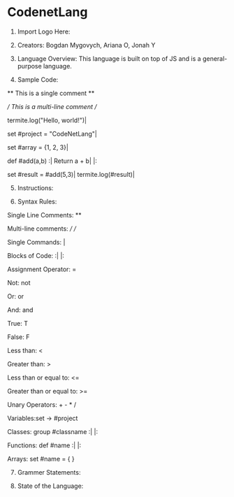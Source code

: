 # CodenetLang

1. Import Logo Here:

2. Creators: Bogdan Mygovych, Ariana O, Jonah Y
3. Language Overview: This language is built on top of JS and is a general-purpose language.
4. Sample Code: 

** This is a single comment **

*/ This is
   a multi-line
   comment /*

termite.log("Hello, world!")|

set #project = "CodeNetLang"|

set #array = {1, 2, 3}|

def #add(a,b) :| 
	Return a + b|
|:

set #result = #add(5,3)|
termite.log(#result)| 

5. Instructions: 

6. Syntax Rules: 

  Single Line Comments:  **    

  Multi-line comments:  */    /*

  Single Commands: |

  Blocks of Code: :|   |:

  Assignment Operator:  =

  Not: not

  Or: or

  And: and

  True: T

  False: F

  Less than:  <

  Greater than: >

  Less than or equal to: <=

  Greater than or equal to: >=

  Unary Operators:  +  -  *  /  

  Variables:set -> #project

  Classes: group #classname :|  |:

  Functions: def #name :|   |:

  Arrays: set #name = {  } 

7. Grammer Statements:

8. State of the Language:



    
